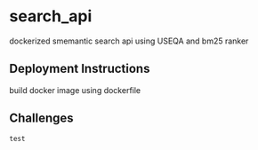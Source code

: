 # search_api
dockerized smemantic search api using USEQA and bm25 ranker

## Deployment Instructions

build docker image using dockerfile 


## Challenges

```
test
```
